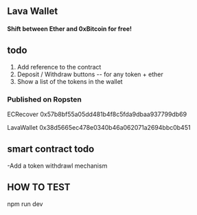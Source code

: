 
 ## Lava Wallet


 #### Shift between Ether and 0xBitcoin for free!



## todo
1. Add reference to the contract
2. Deposit / Withdraw buttons -- for any token + ether  
3. Show a list of the tokens in the wallet



### Published on Ropsten

ECRecover
0x57b8bf55a05dd481b4f8c5fda9dbaa937799db69

LavaWallet
0x38d5665ec478e0340b46a062071a2694bbc0b451


## smart contract todo
-Add a token withdrawl mechanism  


## HOW TO TEST
npm run dev
